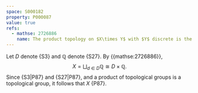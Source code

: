 ```yaml
---
space: S000182
property: P000087
value: true
refs:
  - mathse: 2726886
    name: The product topology on $X\times Y$ with $Y$ discrete is the same as the disjoint union topology on $\bigsqcup_{y\in Y}X$.
---
```


Let $D$ denote {S3} and $\mathbb Q$ denote {S27}. By {{mathse:2726886}}, 
$$X = \bigsqcup_{d \in D} \mathbb{Q} \cong D \times \mathbb{Q}.$$
Since {S3|P87} and {S27|P87}, and a product of topological groups is a topological group, it follows that $X$ {P87}.
